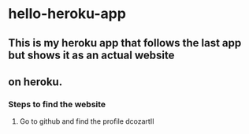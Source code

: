 # hello-heroku-app
## This is my heroku app that follows the last app but shows it as an actual website
## on heroku.

### Steps to find the website
1. Go to github and find the profile dcozartII
